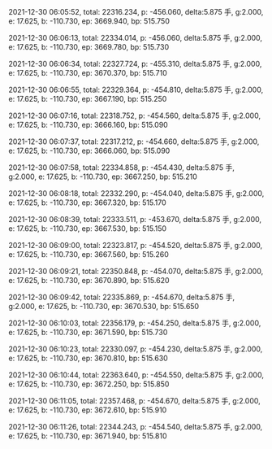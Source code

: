 2021-12-30 06:05:52, total: 22316.234, p: -456.060, delta:5.875 手, g:2.000, e: 17.625, b: -110.730, ep: 3669.940, bp: 515.750

2021-12-30 06:06:13, total: 22334.014, p: -456.060, delta:5.875 手, g:2.000, e: 17.625, b: -110.730, ep: 3669.780, bp: 515.730

2021-12-30 06:06:34, total: 22327.724, p: -455.310, delta:5.875 手, g:2.000, e: 17.625, b: -110.730, ep: 3670.370, bp: 515.710

2021-12-30 06:06:55, total: 22329.364, p: -454.810, delta:5.875 手, g:2.000, e: 17.625, b: -110.730, ep: 3667.190, bp: 515.250

2021-12-30 06:07:16, total: 22318.752, p: -454.560, delta:5.875 手, g:2.000, e: 17.625, b: -110.730, ep: 3666.160, bp: 515.090

2021-12-30 06:07:37, total: 22317.212, p: -454.660, delta:5.875 手, g:2.000, e: 17.625, b: -110.730, ep: 3666.060, bp: 515.090

2021-12-30 06:07:58, total: 22334.858, p: -454.430, delta:5.875 手, g:2.000, e: 17.625, b: -110.730, ep: 3667.250, bp: 515.210

2021-12-30 06:08:18, total: 22332.290, p: -454.040, delta:5.875 手, g:2.000, e: 17.625, b: -110.730, ep: 3667.320, bp: 515.170

2021-12-30 06:08:39, total: 22333.511, p: -453.670, delta:5.875 手, g:2.000, e: 17.625, b: -110.730, ep: 3667.530, bp: 515.150

2021-12-30 06:09:00, total: 22323.817, p: -454.520, delta:5.875 手, g:2.000, e: 17.625, b: -110.730, ep: 3667.560, bp: 515.260

2021-12-30 06:09:21, total: 22350.848, p: -454.070, delta:5.875 手, g:2.000, e: 17.625, b: -110.730, ep: 3670.890, bp: 515.620

2021-12-30 06:09:42, total: 22335.869, p: -454.670, delta:5.875 手, g:2.000, e: 17.625, b: -110.730, ep: 3670.530, bp: 515.650

2021-12-30 06:10:03, total: 22356.179, p: -454.250, delta:5.875 手, g:2.000, e: 17.625, b: -110.730, ep: 3671.590, bp: 515.730

2021-12-30 06:10:23, total: 22330.097, p: -454.230, delta:5.875 手, g:2.000, e: 17.625, b: -110.730, ep: 3670.810, bp: 515.630

2021-12-30 06:10:44, total: 22363.640, p: -454.550, delta:5.875 手, g:2.000, e: 17.625, b: -110.730, ep: 3672.250, bp: 515.850

2021-12-30 06:11:05, total: 22357.468, p: -454.670, delta:5.875 手, g:2.000, e: 17.625, b: -110.730, ep: 3672.610, bp: 515.910

2021-12-30 06:11:26, total: 22344.243, p: -454.540, delta:5.875 手, g:2.000, e: 17.625, b: -110.730, ep: 3671.940, bp: 515.810